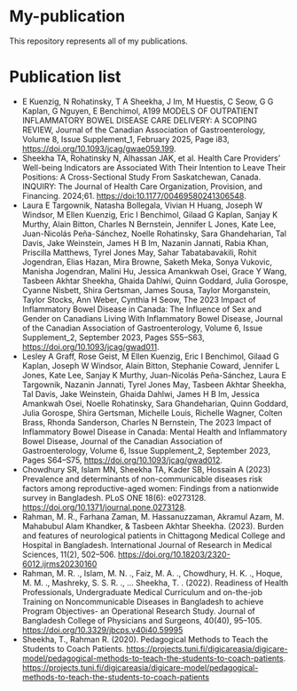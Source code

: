 # My-publication
This repository represents all of my publications.
# Publication list 
- E Kuenzig, N Rohatinsky, T A Sheekha, J Im, M Huestis, C Seow, G G Kaplan, G Nguyen, E Benchimol, A199 MODELS OF OUTPATIENT INFLAMMATORY BOWEL DISEASE CARE DELIVERY: A SCOPING REVIEW, Journal of the Canadian Association of Gastroenterology, Volume 8, Issue Supplement_1, February 2025, Page i83, <https://doi.org/10.1093/jcag/gwae059.199>.
- Sheekha TA, Rohatinsky N, Alhassan JAK, et al. Health Care Providers’ Well-being Indicators are Associated With Their Intention to Leave Their Positions: A Cross-Sectional Study From Saskatchewan, Canada. INQUIRY: The Journal of Health Care Organization, Provision, and Financing. 2024;61. <https://doi:10.1177/00469580241306548>.
-	Laura E Targownik, Natasha Bollegala, Vivian H Huang, Joseph W Windsor, M Ellen Kuenzig, Eric I Benchimol, Gilaad G Kaplan, Sanjay K Murthy, Alain Bitton, Charles N Bernstein, Jennifer L Jones, Kate Lee, Juan-Nicolás Peña-Sánchez, Noelle Rohatinsky, Sara Ghandeharian, Tal Davis, Jake Weinstein, James H B Im, Nazanin Jannati, Rabia Khan, Priscilla Matthews, Tyrel Jones May, Sahar Tabatabavakili, Rohit Jogendran, Elias Hazan, Mira Browne, Saketh Meka, Sonya Vukovic, Manisha Jogendran, Malini Hu, Jessica Amankwah Osei, Grace Y Wang, Tasbeen Akhtar Sheekha, Ghaida Dahlwi, Quinn Goddard, Julia Gorospe, Cyanne Nisbett, Shira Gertsman, James Sousa, Taylor Morganstein, Taylor Stocks, Ann Weber, Cynthia H Seow, The 2023 Impact of Inflammatory Bowel Disease in Canada: The Influence of Sex and Gender on Canadians Living With Inflammatory Bowel Disease, Journal of the Canadian Association of Gastroenterology, Volume 6, Issue Supplement_2, September 2023, Pages S55–S63, <https://doi.org/10.1093/jcag/gwad011>.
-	Lesley A Graff, Rose Geist, M Ellen Kuenzig, Eric I Benchimol, Gilaad G Kaplan, Joseph W Windsor, Alain Bitton, Stephanie Coward, Jennifer L Jones, Kate Lee, Sanjay K Murthy, Juan-Nicolás Peña-Sánchez, Laura E Targownik, Nazanin Jannati, Tyrel Jones May, Tasbeen Akhtar Sheekha, Tal Davis, Jake Weinstein, Ghaida Dahlwi, James H B Im, Jessica Amankwah Osei, Noelle Rohatinsky, Sara Ghandeharian, Quinn Goddard, Julia Gorospe, Shira Gertsman, Michelle Louis, Richelle Wagner, Colten Brass, Rhonda Sanderson, Charles N Bernstein, The 2023 Impact of Inflammatory Bowel Disease in Canada: Mental Health and Inflammatory Bowel Disease, Journal of the Canadian Association of Gastroenterology, Volume 6, Issue Supplement_2, September 2023, Pages S64–S75, <https://doi.org/10.1093/jcag/gwad012>.
-	Chowdhury SR, Islam MN, Sheekha TA, Kader SB, Hossain A (2023) Prevalence and determinants of non-communicable diseases risk factors among reproductive-aged women: Findings from a nationwide survey in Bangladesh. PLoS ONE 18(6): e0273128. <https://doi.org/10.1371/journal.pone.0273128>.
- Rahman, M. R., Farhana Zaman, M. Hassanuzzaman, Akramul Azam, M. Mahabubul Alam Khandker, & Tasbeen Akhtar Sheekha. (2023). Burden and features of neurological patients in Chittagong Medical College and Hospital in Bangladesh. International Journal of Research in Medical Sciences, 11(2), 502–506. <https://doi.org/10.18203/2320-6012.ijrms20230160>
- Rahman, M. R. ., Islam, M. N. ., Faiz, M. A. ., Chowdhury, H. K. ., Hoque, M. M. ., Mashreky, S. S. R. ., … Sheekha, T. . (2022). Readiness of Health Professionals, Undergraduate Medical Curriculum and on-the-job Training on Noncommunicable Diseases in Bangladesh to achieve Program Objectives- an Operational Research Study. Journal of Bangladesh College of Physicians and Surgeons, 40(40), 95–105. <https://doi.org/10.3329/jbcps.v40i40.59995>
- Sheekha, T., Rahman R. (2020). Pedagogical Methods to Teach the Students to Coach Patients.  https://projects.tuni.fi/digicareasia/digicare-model/pedagogical-methods-to-teach-the-students-to-coach-patients.   <https://projects.tuni.fi/digicareasia/digicare-model/pedagogical-methods-to-teach-the-students-to-coach-patients>
